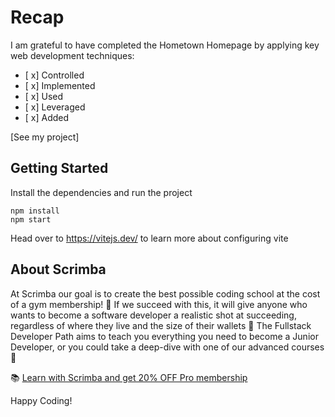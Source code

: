 # Recap

I am grateful to have completed the Hometown Homepage by applying key web development techniques:

- [ x] Controlled 
- [ x] Implemented 
- [ x] Used
- [ x] Leveraged  
- [ x] Added  

[See my project]  

## Getting Started
Install the dependencies and run the project
```
npm install
npm start
```

Head over to https://vitejs.dev/ to learn more about configuring vite
## About Scrimba

At Scrimba our goal is to create the best possible coding school at the cost of a gym membership! 💜
If we succeed with this, it will give anyone who wants to become a software developer a realistic shot at succeeding, regardless of where they live and the size of their wallets 🎉
The Fullstack Developer Path aims to teach you everything you need to become a Junior Developer, or you could take a deep-dive with one of our advanced courses 🚀

📚 [Learn with Scrimba and get 20% OFF Pro membership](https://scrimba.com/?via=u017m04)

Happy Coding!

